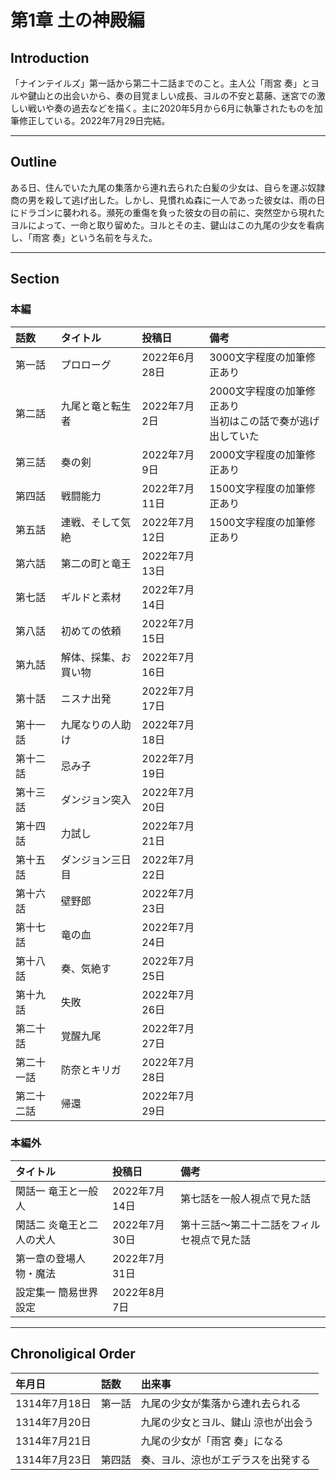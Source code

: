 # 第1章 土の神殿編

## Introduction

「ナインテイルズ」第一話から第二十二話までのこと。主人公「雨宮 奏」とヨルや鍵山との出会いから、奏の目覚ましい成長、ヨルの不安と葛藤、迷宮での激しい戦いや奏の過去などを描く。主に2020年5月から6月に執筆されたものを加筆修正している。2022年7月29日完結。

---

## Outline

ある日、住んでいた九尾の集落から連れ去られた白髪の少女は、自らを運ぶ奴隷商の男を殺して逃げ出した。しかし、見慣れぬ森に一人であった彼女は、雨の日にドラゴンに襲われる。瀕死の重傷を負った彼女の目の前に、突然空から現れたヨルによって、一命と取り留めた。ヨルとその主、鍵山はこの九尾の少女を看病し、「雨宮 奏」という名前を与えた。

---

## Section

### 本編

|話数|タイトル|投稿日|備考|
|:--|:--|:--|:--|
|第一話|プロローグ|2022年6月28日|3000文字程度の加筆修正あり|
|第二話|九尾と竜と転生者|2022年7月2日|2000文字程度の加筆修正あり</br>当初はこの話で奏が逃げ出していた|
|第三話|奏の剣|2022年7月9日|2000文字程度の加筆修正あり|
|第四話|戦闘能力|2022年7月11日|1500文字程度の加筆修正あり|
|第五話|連戦、そして気絶|2022年7月12日|1500文字程度の加筆修正あり|
|第六話|第二の町と竜王|2022年7月13日||
|第七話|ギルドと素材|2022年7月14日||
|第八話|初めての依頼|2022年7月15日||
|第九話|解体、採集、お買い物|2022年7月16日||
|第十話|ニスナ出発|2022年7月17日||
|第十一話|九尾なりの人助け|2022年7月18日||
|第十二話|忌み子|2022年7月19日||
|第十三話|ダンジョン突入|2022年7月20日||
|第十四話|力試し|2022年7月21日||
|第十五話|ダンジョン三日目|2022年7月22日||
|第十六話|壁野郎|2022年7月23日||
|第十七話|竜の血|2022年7月24日||
|第十八話|奏、気絶す|2022年7月25日||
|第十九話|失敗|2022年7月26日||
|第二十話|覚醒九尾|2022年7月27日||
|第二十一話|防奈とキリガ|2022年7月28日||
|第二十二話|帰還|2022年7月29日||

### 本編外

|タイトル|投稿日|備考|
|:--|:--|:--|
|閑話一 竜王と一般人|2022年7月14日|第七話を一般人視点で見た話|
|閑話二 炎竜王と二人の犬人|2022年7月30日|第十三話～第二十二話をフィルセ視点で見た話|
|第一章の登場人物・魔法|2022年7月31日||
|設定集一 簡易世界設定|2022年8月7日||

---

## Chronoligical Order

|年月日|話数|出来事|
|:--|:--|:--|
|1314年7月18日|第一話|九尾の少女が集落から連れ去られる|
|1314年7月20日||九尾の少女とヨル、鍵山 涼也が出会う|
|1314年7月21日||九尾の少女が「雨宮 奏」になる|
|1314年7月23日|第四話|奏、ヨル、涼也がエデラスを出発する|

